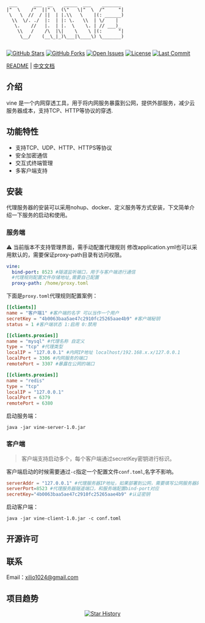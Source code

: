 ```text

 ___      ___  __    _____  ___    _______  
|"  \    /"  ||" \  (\"   \|"  \  /"     "| 
 \   \  //  / ||  | |.\\   \    |(: ______) 
  \\  \/. ./  |:  | |: \.   \\  | \/    |   
   \.    //   |.  | |.  \    \. | // ___)_  
    \\   /    /\  |\|    \    \ |(:      "| 
     \__/    (__\_|_)\___|\____\) \_______) 
                                            

```
[![GitHub Stars](https://img.shields.io/github/stars/xilio-dev/vine?style=for-the-badge&logo=github)](https://github.com/xilio-dev/vine)
[![GitHub Forks](https://img.shields.io/github/forks/xilio-dev/vine?style=for-the-badge&logo=github)](https://github.com/xilio-dev/vine)
[![Open Issues](https://img.shields.io/github/issues/xilio-dev/vine?style=for-the-badge)](https://github.com/xilio-dev/vine/issues)
[![License](https://img.shields.io/github/license/xilio-dev/vine?style=for-the-badge)](https://github.com/xilio-dev/vine/blob/main/LICENSE)
[![Last Commit](https://img.shields.io/github/last-commit/xilio-dev/vine?style=for-the-badge)](https://github.com/xilio-dev/vine/commits)

[README](README.md) | [中文文档](README_ZH.md)
## 介绍
  vine 是一个内网穿透工具，用于将内网服务暴露到公网，提供外部服务，减少云服务器成本，支持TCP、HTTP等协议的穿透.

## 功能特性
- 支持TCP、UDP、HTTP、HTTPS等协议
- 安全加密通信
- 交互式终端管理
- 多客户端支持
## 安装

代理服务器的安装可以采用nohup、docker、定义服务等方式安装，下文简单介绍一下服务的启动和使用。

### 服务端
⚠️ 当前版本不支持管理界面，需手动配置代理规则
修改application.yml也可以采用默认的，需要保证proxy-path目录有访问权限。
```yaml
vine:
  bind-port: 8523 #隧道监听端口，用于与客户端进行通信
  #代理规则配置文件存储地址,需要自己配置
  proxy-path: /home/proxy.toml

```
下面是`proxy.toml`代理规则配置案例：
```toml
[[clients]]
name = "客户端1" #客户端的名字 可以当作一个用户
secretKey = "4b0063baa5ae47c2910fc25265aae4b9" #客户端秘钥
status = 1 #客户端状态 1:启用 0:禁用

[[clients.proxies]]
name = "mysql" #代理名称 自定义
type = "tcp" #代理类型
localIP = "127.0.0.1" #内网IP地址 localhost/192.168.x.x/127.0.0.1
localPort = 3306 #内网服务的端口
remotePort = 3307 #暴露在公网的端口

[[clients.proxies]]
name = "redis"
type = "tcp"
localIP = "127.0.0.1"
localPort = 6379
remotePort = 6380
```
启动服务端：
```shell
java -jar vine-server-1.0.jar
```
### 客户端
> 客户端支持启动多个，每个客户端通过secretKey密钥进行标识。

客户端启动的时候需要通过`-c`指定一个配置文件`conf.toml`,名字不影响。
```toml
serverAddr = "127.0.0.1" #代理服务器IP地址，如果部署到公网，需要填写公网服务器的IP地址
serverPort=8523 #代理服务器隧道端口，和服务端配置bind-port对应
secretKey="4b0063baa5ae47c2910fc25265aae4b9" #认证密钥
```
启动客户端：
```shell
java -jar vine-client-1.0.jar -c conf.toml
```

## 开源许可

## 联系
Email：xilio1024@gmail.com
## 项目趋势

<p align="center">
  <a href="https://github.com/xilio-dev/vine/stargazers">
    <img src="https://api.star-history.com/svg?repos=xilio-dev/vine&type=Date" alt="Star History">
  </a>
</p>

